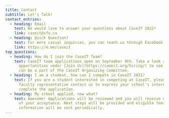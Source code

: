 ```yaml
---
title: Contact
subtitle: Let's Talk!
contact_entries:
  - heading: Email
    text: We would love to answer your questions about CaseIT 2022!
    link: caseit@sfu.ca
  - heading: Quick Question?
    text: For more casual inquiries, you can reach us through Facebook or Instagram
    link: https://m.me/caseit
top_questions:
  - heading: How do I join the CaseIT Team?
    text: CaseIT team applications open on September 9th. Take a look at our
      opportunities under [Join Us](https://caseit.org/hiring/) to see how you
      can be a part of the CaseIT Organizing Committee.
  - heading: I am a student, how can I compete in CaseIT 2021?
    text: If you are a student interested in competing at CaseIT, please have a
      faculty representative contact us to express your school's interest and
      complete the application.
  - heading: My school applied, now what?
    text: Awesome! Applications will be reviewed and you will receive notification
      of your acceptance. Next steps will be provided and eligible fees and
      information will be sent periodically.
---
```


